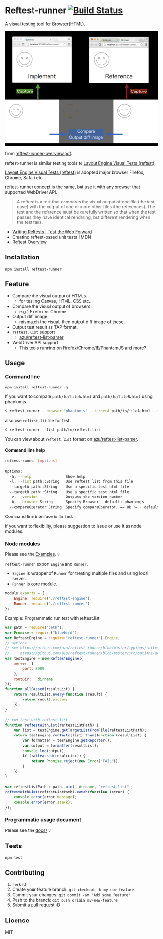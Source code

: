 # Reftest-runner [![Build Status](https://travis-ci.org/azu/reftest-runner.svg?branch=master)](https://travis-ci.org/azu/reftest-runner)

A visual testing tool for Browser(HTML).

![overview](./docs/reftest-runner-overview-image.png)

from [reftest-runner-overview.pdf](./docs/reftest-runner-overview.pdf).


reftest-runner is similar testing tools to [Layout Engine Visual Tests (reftest)](http://mxr.mozilla.org/mozilla-central/source/layout/tools/reftest/README.txt "Layout Engine Visual Tests (reftest)").

[Layout Engine Visual Tests (reftest)](http://mxr.mozilla.org/mozilla-central/source/layout/tools/reftest/README.txt "Layout Engine Visual Tests (reftest)") is adopted major browser Firefox, Chrome, Safari etc.

reftest-runner concept is the same, but use it with any browser that supported WebDriver API.

> A reftest is a test that compares the visual output of one file (the test case) with the output of one or more other files (the references).
> The test and the reference must be carefully written so that when the test passes they have identical rendering, but different rendering when the test fails.

- [Writing Reftests | Test the Web Forward](http://testthewebforward.org/docs/reftests.html)
- [Creating reftest-based unit tests | MDN](https://developer.mozilla.org/en-US/docs/Creating_reftest-based_unit_tests)
- [Reftest Overview](http://adobe.github.io/web-platform/presentations/testtwf-how-to-write-a-reftest/#/1 "Reftest Overview")

## Installation

    npm install reftest-runner

## Feature

- Compare the visual output of HTMLs.
    - for testing Canvas, HTML, CSS etc..
- Compare the visual output of browsers.
    - e.g.) Firefox vs Chrome.
- Output diff image
    - mismatch the visual, then output diff image of these.
- Output test result as TAP format.
- `reftest.list` support
    - [azu/reftest-list-parser](https://github.com/azu/reftest-list-parser "azu/reftest-list-parser")
- WebDriver API support
    - This tools running on Firefox/Chrome/IE/PhantomJS and more?

## Usage

### Command line

    npm install reftest-runner -g

If you want to compare `path/to/fileA.html` and `path/to/fileB.html` using phantomjs.

```sh
$ reftest-runner --browser "phantomjs" --targetA path/to/fileA.html --targetB path/to/fileB.html
```

also use `reftest.lit` file for test.

```
$ reftest-runner --list path/to/reftest.list
```

You can view about `reftest.list` format on [azu/reftest-list-parser](https://github.com/azu/reftest-list-parser "azu/reftest-list-parser").


#### Command line help

```sh
reftest-runner [options]

Options:
  -h, --help                Show help
  -l, --list path::String   Use reftest list from this file
  --targetA path::String    Use a specific test html file
  --targetB path::String    Use a specific test html file
  -v, --version             Outputs the version number
  -b, --browser String      Specify Browser - default: phantomjs
  --compareOperator String  Specify compareOperator. == OR != - default: ==
```


Command line interface is limited.

if you want to flexibility, please suggestion to issue or use it as node modules.

### Node modules

Please see the [Examples](example/). :bulb:

`reftest-runner` export `Engine` and `Runner`.

- `Engine` is wrapper of `Runner` for treating multiple files and using local server...
- `Runner` is core module.

```js
module.exports = {
    Engine: require("./reftest-engine"),
    Runner: require("./reftest-runner")
};
```

Example: Programmatic run test with reftest.list

```js
var path = require("path");
var Promise = require("bluebird");
var ReftestEngine = require("reftest-runner").Engine;
// options
// see https://github.com/azu/reftest-runner/blob/master/typings/reftest-runner/reftest-runner.d.ts
//     https://github.com/azu/reftest-runner/blob/master/src/options/default-options.js
var testEngine = new ReftestEngine({
    server: {
        port: 8989
    },
    rootDir: __dirname
});
function allPassed(resultList) {
    return resultList.every(function (result) {
        return result.passed;
    });
}

// run test with reftest.list
function reftestWithList(reftestListPath) {
    var list = testEngine.getTargetListFromFile(reftestListPath);
    return testEngine.runTests(list).then(function (resultList) {
        var formatter = testEngine.getReporter();
        var output = formatter(resultList);
        console.log(output);
        if (!allPassed(resultList)) {
            return Promise.reject(new Error("FAIL"));
        }
    });
}

var reftestListPath = path.join(__dirname, "reftest.list");
reftestWithList(reftestListPath).catch(function (error) {
    console.error(error.message);
    console.error(error.stack);
});
```



### Programmatic usage document

Please see the [docs/](docs/) :bulb:

## Tests

    npm test

## Contributing

1. Fork it!
2. Create your feature branch: `git checkout -b my-new-feature`
3. Commit your changes: `git commit -am 'Add some feature'`
4. Push to the branch: `git push origin my-new-feature`
5. Submit a pull request :D

## License

MIT
